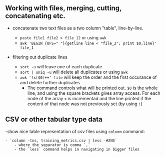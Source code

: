 ## Working with files, merging, cutting, concatenating etc. 

- concatenate two text files as a two column "table", line-by-line.
	- `paste file1 file2 > file_12`
	or using `awk`
	- `awk 'BEGIN {OFS=" "}{getline line < "file_2"; print $0,line}' file_1`

- filtering out duplicate lines
	- `sort -u` will leave one of each duplicate 
	- `sort | uniq -u` will delete all duplicates 
	or using `awk`
	- `awk '!x[$0]++' file` will keep the order and the first occurance of and delete further duplicates
		- The command controls what will be printed out. `$0` is the whole line, and using the square brackets gives array access. For each node of the array `x` is incrementad and the line printed if the content of that node was not previously set (by using `!`)
	
	
## CSV or other tabular type data 

-show nice table representation of csv files using `column` command: 

	- `column -tns, training_metrics.csv | less -#2NS`
		- where the separator is comma `,`
		- the `less` command helps in navigating in bigger files 
